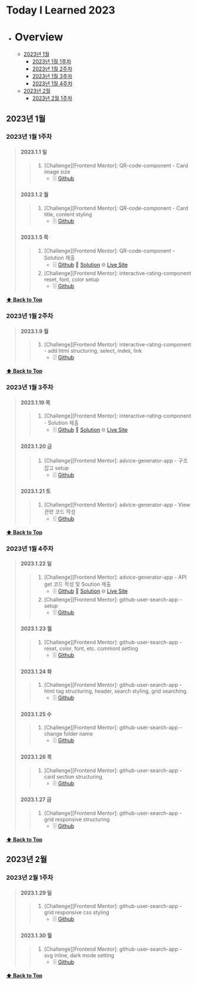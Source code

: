 # Today I Learned 2023

- # Overview
  - [2023년 1월](#2023년-1월)
    - [2023년 1월 1주차](#2023년-1월-1주차)
    - [2023년 1월 2주차](#2023년-1월-2주차)
    - [2023년 1월 3주차](#2023년-1월-3주차)
    - [2023년 1월 4주차](#2023년-1월-4주차)
  - [2023년 2월](#2023년-2월)
    - [2023년 2월 1주차](#2023년-2월-1주차)
 
## 2023년 1월

### 2023년 1월 1주차

> #### 2023.1.1 일
>
> > 1. [Challenge][Frontend Mentor]: QR-code-component - Card image size
> >     - 🗄️ [Github](https://github.com/PhilosopherProgrammer/QR-code-component) 
>
> #### 2023.1.2 월
>
> > 1. [Challenge][Frontend Mentor]: QR-code-component - Card title, content styling
> >     - 🗄️ [Github](https://github.com/PhilosopherProgrammer/QR-code-component) 
>
> #### 2023.1.5 목
>
> > 1. [Challenge][Frontend Mentor]: QR-code-component - Solution 제출
> >     - 🗄️ [Github](https://github.com/PhilosopherProgrammer/QR-code-component) 🔮 [Solution](https://www.frontendmentor.io/solutions/qr-code-component-ewg1LiCLQm) 🌐 [Live Site](https://philosopherprogrammer.github.io/QR-code-component/) 
> > 2. [Challenge][Frontend Mentor]: interactive-rating-component reset, font, color setup
> >     - 🗄️ [Github](https://github.com/PhilosopherProgrammer/interactive-rating-component) 
>

**[⬆ Back to Top](#overview)**

### 2023년 1월 2주차

> #### 2023.1.9 월
>
> > 1. [Challenge][Frontend Mentor]: interactive-rating-component - add html structuring, select, index, link 
> >     - 🗄️ [Github](https://github.com/PhilosopherProgrammer/interactive-rating-component) 
>

**[⬆ Back to Top](#overview)**

### 2023년 1월 3주차

> #### 2023.1.19 목
>
> > 1. [Challenge][Frontend Mentor]: interactive-rating-component - Solution 제출 
> >     - 🗄️ [Github](https://github.com/PhilosopherProgrammer/interactive-rating-component) 🔮 [Solution](https://www.frontendmentor.io/solutions/interactive-rating-component-FhgSymMR15) 🌐 [Live Site](https://philosopherprogrammer.github.io/interactive-rating-component/) 
>
> #### 2023.1.20 금
>
> > 1. [Challenge][Frontend Mentor]: advice-generator-app - 구조 잡고 setup 
> >     - 🗄️ [Github](https://github.com/PhilosopherProgrammer/advice-generator-app)
>
> #### 2023.1.21 토
>
> > 1. [Challenge][Frontend Mentor]: advice-generator-app - View 관련 코드 작성 
> >     - 🗄️ [Github](https://github.com/PhilosopherProgrammer/advice-generator-app)
>

**[⬆ Back to Top](#overview)**

### 2023년 1월 4주차

> #### 2023.1.22 일
>
> > 1. [Challenge][Frontend Mentor]: advice-generator-app - API get 코드 작성 및 Soution 제출 
> >     - 🗄️ [Github](https://github.com/PhilosopherProgrammer/advice-generator-app) 🔮 [Solution](https://www.frontendmentor.io/solutions/advice-generator-app-Y8qRN81VYG) 🌐 [Live Site](https://philosopherprogrammer.github.io/advice-generator-app/)
> > 2. [Challenge][Frontend Mentor]: github-user-search-app - setup
> >     - 🗄️ [Github](https://github.com/PhilosopherProgrammer/github-user-search-app)
>
> #### 2023.1.23 월
>
> > 1. [Challenge][Frontend Mentor]: github-user-search-app - reset, color, font, etc. commont setting
> >     - 🗄️ [Github](https://github.com/PhilosopherProgrammer/github-user-search-app)
>
> #### 2023.1.24 화
>
> > 1. [Challenge][Frontend Mentor]: github-user-search-app - html tag structuring, header, search styling, grid searching.
> >     - 🗄️ [Github](https://github.com/PhilosopherProgrammer/github-user-search-app)
>
> #### 2023.1.25 수
>
> > 1. [Challenge][Frontend Mentor]: github-user-search-app - change folder name
> >     - 🗄️ [Github](https://github.com/PhilosopherProgrammer/github-user-search-app)
>
> #### 2023.1.26 목
>
> > 1. [Challenge][Frontend Mentor]: github-user-search-app - card section structuring
> >     - 🗄️ [Github](https://github.com/PhilosopherProgrammer/github-user-search-app)
>
> #### 2023.1.27 금
>
> > 1. [Challenge][Frontend Mentor]: github-user-search-app - grid responsive structuring
> >     - 🗄️ [Github](https://github.com/PhilosopherProgrammer/github-user-search-app)
>

**[⬆ Back to Top](#overview)**

## 2023년 2월

### 2023년 2월 1주차

> #### 2023.1.29 일
>
> > 1. [Challenge][Frontend Mentor]: github-user-search-app - grid responsive css styling
> >     - 🗄️ [Github](https://github.com/PhilosopherProgrammer/github-user-search-app)
>
> #### 2023.1.30 월
>
> > 1. [Challenge][Frontend Mentor]: github-user-search-app - svg inline, dark mode setting
> >     - 🗄️ [Github](https://github.com/PhilosopherProgrammer/github-user-search-app)
>

**[⬆ Back to Top](#overview)**
